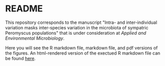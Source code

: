 # README

This repository corresponds to the manuscript "Intra- and inter-individual
variation masks inter-species variation in the microbiota of sympatric
Peromyscus populations" that is under consideration at *Applied and
Environmental Microbiology*.

Here you will see the R markdown file, markdown file, and pdf versions of 
the figures. An html-rendered version of the exectued R markdown file can
be found [here](https://rawgit.com/SchlossLab/wild_mice/master/wild_mice.html).
